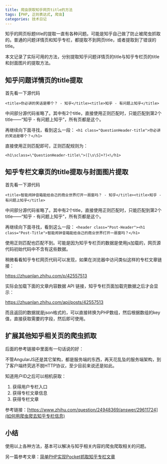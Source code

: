 ```yaml
---
title: 爬虫获取知乎网页title的方法  
tags: [PHP, 正则表达式, 爬虫]
categories: 技术日记
---
```


知乎的网页标题title的提取一直有各种问题。可能是知乎自己做了防止被爬虫抓取的。普通的问题详情页和知乎专栏，都提取不到网页title，或者提取到了错误的title。

本文记录了实际可用的方法，分别提取知乎问题详情页的title与知乎专栏页的title和封面图片的提取方法。

## 知乎问题详情页的title提取

首先看一下源代码

	<title>你必讲的笑话是哪个？ - 知乎</title><title>知乎 - 有问题上知乎</title>

中间部分源代码省略了。其中有2个title，直接使用正则匹配时，只能匹配到第2个title——“知乎 - 有问题上知乎”，所有页都是这个。

再继续向下面寻找，看到这么一段：
	`<h1 class="QuestionHeader-title">你必讲的笑话是哪个？</h1>`

直接使用正则匹配即可，正则匹配规则为：

    <h1\sclass=\"QuestionHeader-title\">([\s\S]+?)<\/h1>

## 知乎专栏文章页的title提取与封面图片提取

首先看一下源代码

	<title>智能闹钟音箱能给自己的商业世界打开一扇窗吗？ - 知乎</title><title>知乎 - 有问题上知乎</title>

中间部分源代码省略了。其中有2个title，直接使用正则匹配时，只能匹配到第2个title——“知乎 - 有问题上知乎”，所有页都是这个。

再继续向下面寻找，看到这么一段：
	`<header class="Post-Header"><h1 class="Post-Title">智能闹钟音箱能给自己的商业世界打开一扇窗吗？</h1>`

使用正则匹配也匹配不到。可能是因为知乎专栏页的数据是使用js加载的，网页源代码初始代码中不含有这些数据。

稍微看看知乎专栏网页代码可以发现，如果在浏览器中访问类似这样的专栏文章链接：

https://zhuanlan.zhihu.com/p/42557513

实际会加载下面的文章内容数据 API 链接，知乎专栏页面加载完数据之后才会显示：

https://zhuanlan.zhihu.com/api/posts/42557513

而且返回的数据就是json格式的，可以直接转换为PHP数组，然后根据数组的key值，直接获取需要的字段，然后即可使用。

## 扩展其他知乎相关页的爬虫抓取

后面的参考链接中里面有一句话说的好：

不管AngularJS还是其它架构，都是服务端的东西，再天花乱坠的服务端架构，到了客户端终究逃不脱HTTP协议，至少目前来说还是如此。

知道用户ID之后可以相机获取：

1. 获得用户专栏入口
2. 获得专栏文章信息
3. 获得专栏文章


参考链接：[https://www.zhihu.com/question/24948369/answer/29611724](如何用爬虫爬去知乎专栏信息)

## 小结

使用以上各种方法，基本可以解决与知乎相关内容的爬虫爬取相关的问题。

另一篇参考文章：[简单PHP实现Pocket抓取知乎专栏文章](https://www.300168.com/biancheng/show-21974.html)


